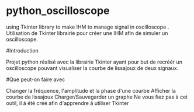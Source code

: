 # python_oscilloscope
using Tkinter library to make IHM to manage signal in oscilloscope .
Utilisation de Tkinter librairie pour créer une IHM afin de simuler un oscilloscope.

#Introduction

Projet python réalisé avec la librairie Tkinter ayant pour but de recréér un oscilloscope pouvant visualiser la courbe de lissajoux de deux signaux.


#Que peut-on faire avec

Changer la fréquence, l'amplitude et la phase d'une courbe
Afficher la courbe de lissajoux
Charger/Sauvegarder un graphe
Ne vous fiez pas à cet outil, il à été créé afin d'apprendre à utiliser Tkinter

